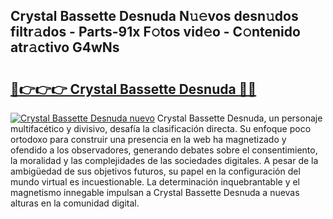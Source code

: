## Crystal Bassette Desnuda N𝚞𝚎vos desn𝚞dos filtr𝚊dos - Parts-91x F𝚘tos vid𝚎o - C𝚘ntenido atr𝚊ctivo G4wNs

# <h2><a href="http://mb7jqe.tromn.icu/?c=Crystal+Bassette+Desnuda">🔗👉👉👉 Crystal Bassette Desnuda 🔗🔗</a></h2>

[![Crystal Bassette Desnuda nuevo](https://i.imgur.com/pEAQMta.gif)](http://mb7jqe.tromn.icu/?c=Crystal+Bassette+Desnuda)
Crystal Bassette Desnuda, un personaje multifacético y divisivo, desafía la clasificación directa. Su enfoque poco ortodoxo para construir una presencia en la web ha magnetizado y ofendido a los observadores, generando debates sobre el consentimiento, la moralidad y las complejidades de las sociedades digitales. A pesar de la ambigüedad de sus objetivos futuros, su papel en la configuración del mundo virtual es incuestionable. La determinación inquebrantable y el magnetismo innegable impulsan a Crystal Bassette Desnuda a nuevas alturas en la comunidad digital.
